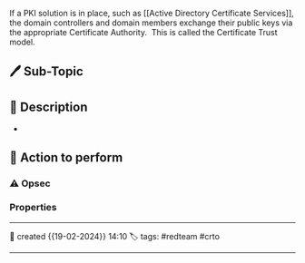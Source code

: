 
If a PKI solution is in place, such as [[Active Directory Certificate Services]], the domain controllers and domain members exchange their public keys via the appropriate Certificate Authority.  This is called the Certificate Trust model.

## 🖊️ Sub-Topic


## 📔 Description

- 

##  📗 Action to perform 


### ⚠ Opsec




### Properties
---
📆 created   {{19-02-2024}} 14:10
🏷️ tags: #redteam #crto 

---

